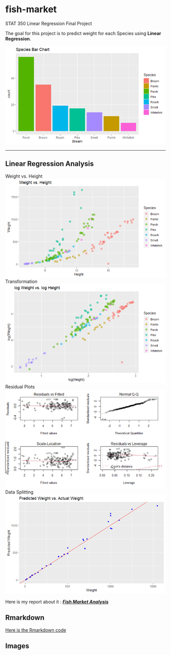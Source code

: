 # fish-market

STAT 350 Linear Regression Final Project

The goal for this project is to predict weight for each Species using **Linear Regression**.

![Species](https://raw.githubusercontent.com/henryyinyufei/fish-market/main/image/Species-Bar-Chart.png)

---

## Linear Regression Analysis
Weight vs. Height
![Weight-Height](https://raw.githubusercontent.com/henryyinyufei/fish-market/main/image/Weight-Height.png)
Transformation
![LogLog](https://raw.githubusercontent.com/henryyinyufei/fish-market/main/image/logweight-logheight.png)
Residual Plots
![Residual-Plots](https://raw.githubusercontent.com/henryyinyufei/fish-market/main/image/residual-plot-after-transformation2.png)
Data Splitting
![validation](https://raw.githubusercontent.com/henryyinyufei/fish-market/main/image/Cross-Validation.png)


Here is my report about it : ***[Fish Market Analysis](https://github.com/henryyinyufei/fish-market/blob/main/Fish-Market-Analysis.pdf)***

## Rmarkdown
[Here is the Rmarkdown code](https://github.com/henryyinyufei/fish-market/blob/main/Rmarkdown%20files/Fish%20Market%20Code.Rmd)

## Images
